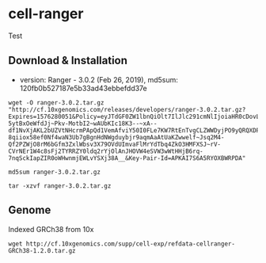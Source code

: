# cell-ranger

Test

## Download & Installation

- version: Ranger - 3.0.2 (Feb 26, 2019), md5sum: 120fb0b527187e5b33ad43ebbefdd37e

```console
wget -O ranger-3.0.2.tar.gz "http://cf.10xgenomics.com/releases/developers/ranger-3.0.2.tar.gz?Expires=1576280051&Policy=eyJTdGF0ZW1lbnQiOlt7IlJlc291cmNlIjoiaHR0cDovL2NmLjEweGdlbm9taWNzLmNvbS9yZWxlYXNlcy9kZXZlbG9wZXJzL3Jhbmdlci0zLjAuMi50YXIuZ3oiLCJDb25kaXRpb24iOnsiRGF0ZUxlc3NUaGFuIjp7IkFXUzpFcG9jaFRpbWUiOjE1NzYyODAwNTF9fX1dfQ__&Signature=e6w7MaQD3sSXJOvsSdTU-5ytBxOeWfdJj~Pkv-MotbI2~wAUbKIc18K3--~xA--df1NvXjAKL2bUZVtNHcrmPApQd1VemAfviY50I0FLe7KW7RtEnTvgCLZWWDyjPO9yQRQXDP-8qiiox58ef0Nf4waN3Ub7gBgnHdNWgduybjr9aqmAaAtUaKZwwelf~Jsq2M4-Qf2PZWjO8rM6bGfm3ZxlWbsv3X79OVdUImvaFlMrYdTbq4ZkO3HMFXSJ~rV-CVrNEr1W4c8sFj2TYRRZY0ldq2rYjOlAnJHOVW4eSVW3wWtHHjB6rq-7nqSckIapZIR0oWHwnmjEWLvYSXj38A__&Key-Pair-Id=APKAI7S6A5RYOXBWRPDA"

md5sum ranger-3.0.2.tar.gz

tar -xzvf ranger-3.0.2.tar.gz 

```

## Genome

Indexed GRCh38 from 10x

```console
wget http://cf.10xgenomics.com/supp/cell-exp/refdata-cellranger-GRCh38-1.2.0.tar.gz
```
